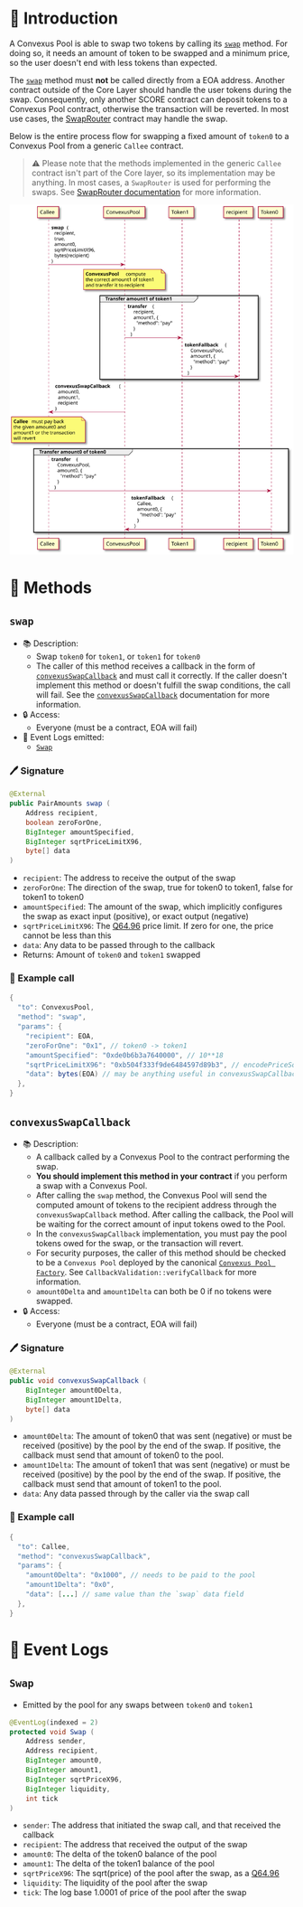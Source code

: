 # 📖 Introduction

A Convexus Pool is able to swap two tokens by calling its [`swap`](#swap) method. For doing so, it needs an amount of token to be swapped and a minimum price, so the user doesn't end with less tokens than expected.

The [`swap`](#swap) method must **not** be called directly from a EOA address. Another contract outside of the Core Layer should handle the user tokens during the swap. Consequently, only another SCORE contract can deposit tokens to a Convexus Pool contract, otherwise the transaction will be reverted. In most use cases, the [SwapRouter](/Convexus-Periphery/Contracts/SwapRouter/docs/README.md#tokens-swap) contract may handle the swap.

Below is the entire process flow for swapping a fixed amount of `token0` to a Convexus Pool from a generic `Callee` contract.

> ⚠️ Please note that the methods implemented in the generic `Callee` contract isn't part of the Core layer, so its implementation may be anything. In most cases, a `SwapRouter` is used for performing the swaps. See [SwapRouter documentation](/Convexus-Periphery/Contracts/SwapRouter/docs/README.md#tokens-swap) for more information.

![swap](uml/swap.svg)

# 📜 Methods

## `swap`

- 📚 Description: 
  - Swap `token0` for `token1`, or `token1` for `token0`
  - The caller of this method receives a callback in the form of [`convexusSwapCallback`](#convexusswapcallback) and must call it correctly. If the caller doesn't implement this method or doesn't fulfill the swap conditions, the call will fail. See the [`convexusSwapCallback`](#convexusswapcallback) documentation for more information.
- 🔒 Access:
  - Everyone (must be a contract, EOA will fail)
- 🔎 Event Logs emitted:
  -  [`Swap`](#swap-1p)

### 🖊️ Signature

```java
@External
public PairAmounts swap (
    Address recipient,
    boolean zeroForOne,
    BigInteger amountSpecified,
    BigInteger sqrtPriceLimitX96,
    byte[] data
)
```

- `recipient`: The address to receive the output of the swap
- `zeroForOne`: The direction of the swap, true for token0 to token1, false for token1 to token0
- `amountSpecified`: The amount of the swap, which implicitly configures the swap as exact input (positive), or exact output (negative)
- `sqrtPriceLimitX96`: The [Q64.96](/commons/q6496.md) price limit. If zero for one, the price cannot be less than this
- `data`: Any data to be passed through to the callback
- Returns: Amount of `token0` and `token1` swapped

### 🧪 Example call

```java
{
  "to": ConvexusPool,
  "method": "swap",
  "params": {
    "recipient": EOA,
    "zeroForOne": "0x1", // token0 -> token1
    "amountSpecified": "0xde0b6b3a7640000", // 10**18
    "sqrtPriceLimitX96": "0xb504f333f9de6484597d89b3", // encodePriceSqrt(1, 2)
    "data": bytes(EOA) // may be anything useful in convexusSwapCallback
  },
}
```

## `convexusSwapCallback`

- 📚 Description: 
  - A callback called by a Convexus Pool to the contract performing the swap. 
  - **You should implement this method in your contract** if you perform a swap with a Convexus Pool.
  - After calling the `swap` method, the Convexus Pool will send the computed amount of tokens to the recipient address through the `convexusSwapCallback` method. After calling the callback, the Pool will be waiting for the correct amount of input tokens owed to the Pool.
  - In the `convexusSwapCallback` implementation, you must pay the pool tokens owed for the swap, or the transaction will revert.
  - For security purposes, the caller of this method should be checked to be a `Convexus Pool` deployed by the canonical [`Convexus Pool Factory`](/core-layer/factory/index.md). See `CallbackValidation::verifyCallback` for more information.
  - `amount0Delta` and `amount1Delta` can both be 0 if no tokens were swapped.
- 🔒 Access: 
  - Everyone (must be a contract, EOA will fail)

### 🖊️ Signature

```java
@External
public void convexusSwapCallback (
    BigInteger amount0Delta,
    BigInteger amount1Delta,
    byte[] data
)
```

- `amount0Delta`: The amount of token0 that was sent (negative) or must be received (positive) by the pool by the end of the swap. If positive, the callback must send that amount of token0 to the pool.
- `amount1Delta`: The amount of token1 that was sent (negative) or must be received (positive) by the pool by the end of the swap. If positive, the callback must send that amount of token1 to the pool.
- `data`: Any data passed through by the caller via the swap call

### 🧪 Example call

```java
{
  "to": Callee,
  "method": "convexusSwapCallback",
  "params": {
    "amount0Delta": "0x1000", // needs to be paid to the pool
    "amount1Delta": "0x0",
    "data": [...] // same value than the `swap` data field
  },
}
```

# 🔎 Event Logs

## `Swap`

- Emitted by the pool for any swaps between `token0` and `token1`

```java
@EventLog(indexed = 2)
protected void Swap (
    Address sender,
    Address recipient,
    BigInteger amount0,
    BigInteger amount1,
    BigInteger sqrtPriceX96,
    BigInteger liquidity,
    int tick
)
```

- `sender`: The address that initiated the swap call, and that received the callback
- `recipient`: The address that received the output of the swap
- `amount0`: The delta of the token0 balance of the pool
- `amount1`: The delta of the token1 balance of the pool
- `sqrtPriceX96`: The sqrt(price) of the pool after the swap, as a [Q64.96](/commons/q6496.md)
- `liquidity`: The liquidity of the pool after the swap
- `tick`: The log base 1.0001 of price of the pool after the swap

